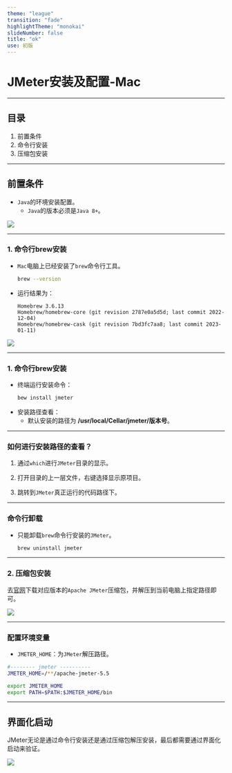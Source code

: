 ```yaml
---
theme: "league"
transition: "fade"
highlightTheme: "monokai"
slideNumber: false
title: "ok"
use: 初版
---
```


# JMeter安装及配置-Mac

---

## 目录
1. 前置条件
1. 命令行安装
1. 压缩包安装

---


## 前置条件

- `Java`的环境安装配置。
   - `Java`的版本必须是`Java 8+`。


![](https://cdn.jsdelivr.net/gh/TesterDevSoul/pic/manual/20230106140728.png)


---

### 1. 命令行brew安装
- `Mac`电脑上已经安装了`brew`命令行工具。
    ```bash
    brew --version
    ```
- 运行结果为：
    ```
    Homebrew 3.6.13
    Homebrew/homebrew-core (git revision 2787e0a5d5d; last commit 2022-12-04)
    Homebrew/homebrew-cask (git revision 7bd3fc7aa8; last commit 2023-01-11)
    ```


![](https://cdn.jsdelivr.net/gh/TesterDevSoul/pic/manual/20230116111248.png)




---

### 1. 命令行brew安装

- 终端运行安装命令：
    ```bash
    bew install jmeter
    ```
- 安装路径查看：
  - 默认安装的路径为 **/usr/local/Cellar/jmeter/版本号**。

---

### 如何进行安装路径的查看？

1. 通过`which`进行`JMeter`目录的显示。

2. 打开目录的上一层文件，右键选择显示原项目。

3. 跳转到`JMeter`真正运行的代码路径下。


---


### 命令行卸载
- 只能卸载`brew`命令行安装的`JMeter`。
    ```bash
    brew uninstall jmeter
    ```

---


### 2. 压缩包安装
去[官网](https://jmeter.apache.org/download_jmeter.cgi)下载对应版本的`Apache JMeter`压缩包，并解压到当前电脑上指定路径即可。


![](https://cdn.jsdelivr.net/gh/TesterDevSoul/pic/manual/20230116105918.png)

---

### 配置环境变量
- `JMETER_HOME`：为`JMeter`解压路径。


```bash
#-------- jmeter ----------
JMETER_HOME=/**/apache-jmeter-5.5

export JMETER_HOME
export PATH=$PATH:$JMETER_HOME/bin
```

---


## 界面化启动
JMeter无论是通过命令行安装还是通过压缩包解压安装，最后都需要通过界面化启动来验证。




![](https://cdn.jsdelivr.net/gh/TesterDevSoul/pic/manual/20230116143106.png)
